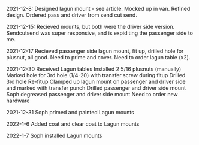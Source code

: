 2021-12-8:
Designed lagun mount - see article.
Mocked up in van.
Refined design.
Ordered pass and driver from send cut send.

2021-12-15:
Recieved mounts, but both were the driver side version.  Sendcutsend was super responsive, and is expiditing the passenger side to me.

2021-12-17
Recieved passenger side lagun mount, fit up, drilled hole for plusnut, all good.  Need to prime and cover.  Need to order lagun table (x2).

2021-12-30
Received Lagun tables
Installed 2 5/16 plusnuts (manually)
Marked hole for 3rd hole (1/4-20) with transfer screw during fitup
Drilled 3rd hole
Re-fitup
Clamped up lagun mount on passenger and driver side and marked with transfer punch
Drilled passenger and driver side mount
Soph degreased passenger and driver side mount
Need to order new hardware

2021-12-31
Soph primed and painted Lagun mounts

2022-1-6
Added coat and clear coat to Lagun mounts

2022-1-7
Soph installed Lagun mounts